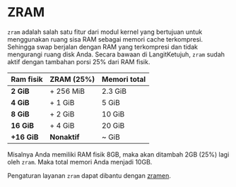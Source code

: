 # ZRAM

`zram` adalah salah satu fitur dari modul kernel yang bertujuan untuk menggunakan ruang sisa RAM sebagai memori cache terkompresi. Sehingga swap berjalan dengan RAM yang terkompresi dan tidak mengurangi ruang disk Anda. Secara bawaan di LangitKetujuh, `zram` sudah aktif dengan tambahan porsi 25% dari RAM fisik.

| **Ram fisik** | **ZRAM (25%)** | **Memori total** |
| :------------ | :------------- | :--------------- |
| **2 GiB**     | + 256 MiB      | 2.3 GiB          |
| **4 GiB**     | + 1 GiB        | 5 GiB            |
| **8 GiB**     | + 2 GiB        | 10 GiB           |
| **16 GiB**    | + 4 GiB        | 20 GiB           |
| **+16 GiB**   | **Nonaktif**   | ~ GiB            |

Misalnya Anda memiliki RAM fisik 8GB, maka akan ditambah 2GB (25%) lagi oleh `zram`. Maka total memori Anda menjadi 10GB.

Pengaturan layanan `zram` dapat dibantu dengan [zramen](../../konfigurasi/layanan/zramen.md).

